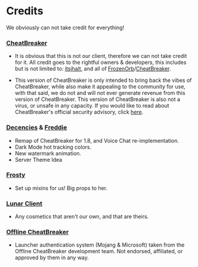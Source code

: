 # Credits
We obviously can not take credit for everything!

### [CheatBreaker](https://github.com/CheatBreaker)
 - It is obvious that this is not our client, therefore we can not take credit for it. All credit goes to the rightful owners & developers, this includes but is not limited to: [itsjhalt](https://github.com/jhalt), and all of [FrozenOrb](https://frozenorb.net)/[CheatBreaker](https://github.com/CheatBreaker).

- This version of CheatBreaker is only intended to bring back the vibes of CheatBreaker, 
while also make it appealing to the community for use, with that said, we do not and will not ever generate revenue from this version of CheatBreaker. This version of CheatBreaker is also not a virus, or unsafe in any capacity. If you would like to read about CheatBreaker's official security advisory, click [here](https://github.com/CheatBreaker/Security-Advisory).

### [Decencies](https://github.com/Decencies) & [Freddie](https://github.com/FreddieJLH)
  - Remap of CheatBreaker for 1.8, and Voice Chat re-implementation.
  - Dark Mode hot tracking colors.
  - New watermark animation.
  - Server Theme Idea

<!-- ### [Tellinq](https://github.com/Tellinq)
  - Original idea for the VoiceChatHUD Mod.
  - Original idea for the icon's next to player's names.
  - Original CheatBreaker Dragon Wings -->

### [Frosty](https://github.com/egirlfrosty)
  - Set up mixins for us! Big props to her.

### [Lunar Client](https://lunarclient.com)
  - Any cosmetics that aren't our own, and that are theirs.

### [Offline CheatBreaker](https://offlinecheatbreaker.com)
  - Launcher authentication system (Mojang & Microsoft) taken from the Offline CheatBreaker development team. Not endorsed, affiliated, or approved by them in any way.
